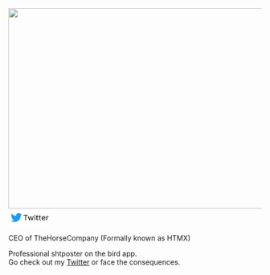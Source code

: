 <picture>
  <source
    srcset="https://github-readme-stats.vercel.app/api/top-langs?username=Dev-Siri&show_icons=true&theme=dark"
    media="(prefers-color-scheme: dark)"
    height="400"
    width="700"
  />
  <source
    srcset="https://github-readme-stats.vercel.app/api/top-langs?username=Dev-Siri&show_icons=true"
    media="(prefers-color-scheme: light), (prefers-color-scheme: no-preference)"
    height="400"
    width="700"
  />
  <img src="https://github-readme-stats.vercel.app/api/top-langs?username=Dev-Siri&show_icons=true" />
</picture> <br />
<a
  href="https://twitter.com/DevSiriTweets"
  aria-label="Dev-Siri (@DevSiriTweets) on Twitter">
  <img
    src="./images/twitter-btn.png"
    height="30"
    width="90"
  />
</a>
<p>CEO of TheHorseCompany (Formally known as HTMX)</p>
<p>
  Professional shtposter on the bird app. <br />
  Go check out my
  <a href="https://twitter.com/DevSiriTweets">Twitter</a>
  or face the consequences.
</p>